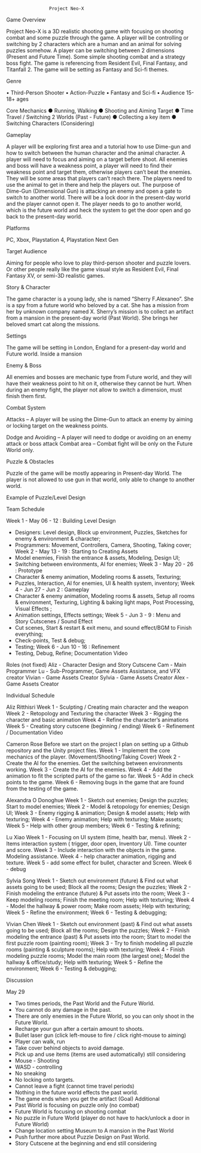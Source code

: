 				
					Project Neo-X
					
Game Overview
					
   Project Neo-X is a 3D realistic shooting game with focusing on shooting combat and some puzzle through the game. A player will be controlling or switching by 2 characters which are a human and an animal for solving puzzles somehow. A player can be switching between 2 dimensions (Present and Future Time). Some simple shooting combat and a strategy boss fight. The game is referencing from Resident Evil, Final Fantasy, and Titanfall 2. The game will be setting as Fantasy and Sci-fi themes.
					
Genre
					
• Third-Person Shooter • Action-Puzzle
• Fantasy and Sci-fi
• Audience 15-18+ ages
					
Core Mechanics
●	Running, Walking
●	Shooting and Aiming Target
●	Time Travel / Switching 2 Worlds (Past - Future)
●	Collecting a key item
●	Switching Characters (Considering) 
							
Gameplay
 							
A player will be exploring first area and a tutorial how to use Dime-gun and how to switch between the human character and the animal character. A player will need to focus and aiming on a target before shoot. All enemies and boss will have a weakness point, a player will need to find their weakness point and target them, otherwise players can’t beat the enemies. They will be some areas that players can’t reach there. The players need to use the animal to get in there and help the players out. The purpose of Dime-Gun (Dimensional Gun) is attacking an enemy and open a gate to switch to another world. There will be a lock door in the present-day world and the player cannot open it. The player needs to go to another world, which is the future world and heck the system to get the door open and go back to the present-day world.


 							
Platforms

PC, Xbox, Playstation 4, Playstation Next Gen
			
					
Target Audience
					
Aiming for people who love to play third-person shooter and puzzle lovers. Or other people really like the game visual style as Resident Evil, Final Fantasy XV, or semi-3D realistic games.
					
Story & Character
					
The game character is a young lady, she is named “Sherry F.Alexaneo”. She is a spy from a future world who beloved by a cat. She has a mission from her by unknown company named X. Sherry’s mission is to collect an artifact from a mansion in the present-day world (Past World). She brings her beloved smart cat along the missions.

 



					
Settings
					
The game will be setting in London, England for a present-day world and Future world.
Inside a mansion
 
			
					
Enemy & Boss
					
All enemies and bosses are mechanic type from Future world, and they will have their weakness point to hit on it, otherwise they cannot be hurt. When during an enemy fight, the player not allow to switch a dimension, must finish them first. 

				
					
Combat System
					
Attacks – A player will be using the Dime-Gun to attack an enemy by aiming or locking target on the weakness points.
					
Dodge and Avoiding – A player will need to dodge or avoiding on an enemy attack or boss attack Combat area – Combat fight will be only on the Future World only.
					
Puzzle & Obstacles
					
Puzzle of the game will be mostly appearing in Present-day World. The player is not allowed to use gun in that world, only able to change to another world. 

Example of Puzzle/Level Design
 
Team Schedule

Week 1 - May 06 - 12 : Building Level Design
-	Designers: Level design, Block up environment, Puzzles, Sketches for enemy & environment & character;
-	Programmers: Movement, Controllers, Camera, Shooting, Taking cover;
Week 2 - May 13 - 19 : Starting to Creating Assets
-	Model enemies, Finish the entrance & assets, Modeling, Design UI;
-	Switching between environments, AI for enemies;
Week 3 - May 20 - 26 : Prototype 
-	Character & enemy animation, Modeling rooms & assets, Texturing;
-	Puzzles, Interaction, AI for enemies, UI & health system, inventory;
Week 4 - Jun 27 - Jun 2 : Gameplay 
-	Character & enemy animation, Modeling rooms & assets, Setup all rooms & environment, Texturing, Lighting & baking light maps, Post Processing, Visual Effects ;
-	Animation settings, Effects settings;
Week 5 - Jun 3 - 9 : Menu and Story Cutscenes / Sound Effect
-	Cut scenes, Start & restart & exit menu, and sound effect/BGM to Finish everything;
-	Check-points, Test & debug;
-	Testing;
Week 6 - Jun 10 - 16 : Refinement
-	Testing, Debug, Refine; Documentation Video


Roles (not fixed)
Aliz - Character Design and Story Cutscene
Cam - Main Programmer
Lu - Sub-Programmer, Game Assets Assistance, and VFX creator
Vivian - Game Assets Creator
Sylvia - Game Assets Creator
Alex - Game Assets Creator 











Individual Schedule


Aliz Ritthisri
Week 1 - Sculpting / Creating main character and the weapon
Week 2 - Retopology and Texturing the character
Week 3 - Rigging the character and basic animation
Week 4 - Refine the character’s animations
Week 5 - Creating story cutscene (beginning / ending)
Week 6 - Refinement / Documentation Video

Cameron Rose
Before we start on the project I plan on setting up a Github repository and the Unity project files.
Week 1 - Implement the core mechanics of the player. (Movement/Shooting/Taking Cover)
Week 2 - Create the AI for the enemies. Get the switching between environments working.
Week 3 - Create the AI for the enemies.
Week 4 - Add the animation to fit the scripted parts of the game so far.
Week 5 - Add in check points to the game.
Week 6 - Removing bugs in the game that are found from the testing of the game.

Alexandra O Donoghue
Week 1 - Sketch out enemies; Design the puzzles; Start to model enemies;
Week 2 - Model & retopology for enemies; Design UI; 
Week 3 - Enemy rigging & animation; Design & model assets; Help with texturing;
Week 4 - Enemy animation; Help with texturing; Make assets;
Week 5 - Help with other group members;
Week 6 - Testing & refining;

Lu Xiao
Week 1 - Focusing on UI system (time, health bar, menu).
Week 2 - Items interaction system ( trigger, door open, Inventory UI). Time counter and score.
Week 3 - Include interaction with the objects in the game. Modeling assistance.
Week 4 - help character animation, rigging and texture.
Week 5 - add some effect for bullet, character and Screen.
Week 6 - debug








Sylvia Song
Week 1 - Sketch out environment (future) & Find out what assets going to be used; Block all the rooms; Design the puzzles;
Week 2 - Finish modeling the entrance (future) & Put assets into the room; 
Week 3 - Keep modeling rooms; Finish the meeting room; Help with texturing;
Week 4 - Model the hallway & power room; Make room assets; Help with texturing;
Week 5 - Refine the environment;
Week 6 - Testing & debugging;

Vivian Chen
Week 1 - Sketch out environment (past) & Find out what assets going to be used; Block all the rooms; Design the puzzles;
Week 2 - Finish modeling the entrance (past) & Put assets into the room; Start to model the first puzzle room (painting room);
Week 3 - Try to finish modeling all puzzle rooms (painting & sculpture rooms); Help with texturing;
Week 4 - Finish modeling puzzle rooms; Model the main room (the largest one); Model the hallway & office/study; Help with texturing;
Week 5 - Refine the environment;
Week 6 - Testing & debugging;





















Discussion

May 29
-	Two times periods, the Past World and the Future World.
-	You cannot do any damage in the past.
-	There are only enemies in the Future World, so you can only shoot in the Future World.
-	Recharge your gun after a certain amount to shoots.
-	Bullet laser gun (click left-mouse to fire / click right-mouse to aiming)
-	Player can walk, run
-	Take cover behind objects to avoid damage.
-	Pick up and use items (items are used automatically) still considering
-	Mouse - Shooting
-	WASD - controlling
-	No sneaking
-	No locking onto targets.
-	Cannot leave a fight (cannot time travel periods)	
-	Nothing in the future world effects the past world.
-	The game ends when you get the artifact (Goal)
Additional 
-	Past World is focusing on puzzle only (no combat)
-	Future World is focusing on shooting combat
-	No puzzle in Future World (player do not have to hack/unlock a door in Future World)
-	Change location setting Museum to A mansion in the Past World
-	Push further more about Puzzle Design on Past World.
-	Story Cutscene at the beginning and end still considering

